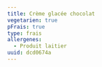 ```yaml
---
title: Crème glacée chocolat
vegetarien: true
pFrais: true
type: frais
allergenes:
  - Produit laitier
uuid: dcd0674a
---
```


